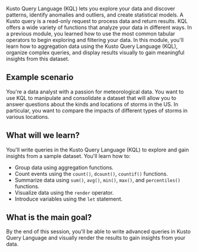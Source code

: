 Kusto Query Language (KQL) lets you explore your data and discover patterns, identify anomalies and outliers, and create statistical models. A Kusto query is a read-only request to process data and return results. KQL offers a wide variety of functions that analyze your data in different ways. In a previous module, you learned how to use the most common tabular operators to begin exploring and filtering your data. In this module, you'll learn how to aggregation data using the Kusto Query Language (KQL), organize complex queries, and display results visually to gain meaningful insights from this dataset.

## Example scenario

You're a data analyst with a passion for meteorological data. You want to use KQL to manipulate and consolidate a dataset that will allow you to answer questions about the kinds and locations of storms in the US. In particular, you want to compare the impacts of different types of storms in various locations.

## What will we learn?

You'll write queries in the Kusto Query Language (KQL) to explore and gain insights from a sample dataset. You'll learn how to:

* Group data using aggregation functions.
* Count events using the `count()`, `dcount()`, `countif()` functions.
* Summarize data using `sum()`, `avg()`, `min()`, `max()`, and `percentiles()` functions.
* Visualize data using the `render` operator.
* Introduce variables using the `let` statement.

## What is the main goal?

By the end of this session, you'll be able to write advanced queries in Kusto Query Language and visually render the results to gain insights from your data.

